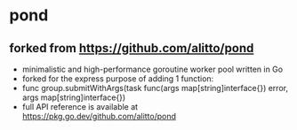 # pond

## forked from <https://github.com/alitto/pond>

- minimalistic and high-performance goroutine worker pool written in Go
- forked for the express purpose of adding 1 function:
- func group.submitWithArgs(task func(args map[string]interface{}) error, args map[string]interface{})
- full API reference is available at <https://pkg.go.dev/github.com/alitto/pond>